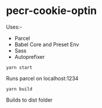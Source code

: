 # pecr-cookie-optin

Uses:-

-   Parcel
-   Babel Core and Preset Env
-   Sass
-   Autoprefixer

`yarn start`

Runs parcel on localhost:1234

`yarn build`

Builds to dist folder
